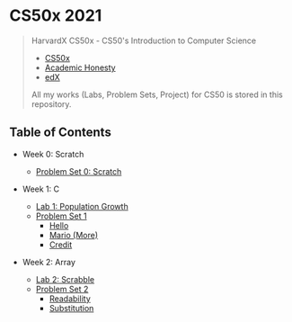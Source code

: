 # CS50x 2021

> HarvardX CS50x - CS50's Introduction to Computer Science
>
> - [CS50x](https://cs50.harvard.edu/x/2021/)
> - [Academic Honesty](https://cs50.harvard.edu/x/2021/honesty/)
> - [edX](https://cs50.edx.org)
>
> All my works (Labs, Problem Sets, Project) for CS50 is stored in this repository.

## Table of Contents

- Week 0: Scratch
    - [Problem Set 0: Scratch](https://scratch.mit.edu/projects/595678743)

- Week 1: C
    - [Lab 1: Population Growth](/lab1/population)
    - [Problem Set 1](/pset1)
        - [Hello](/pset1/hello)
        - [Mario (More)](/pset1/mario)
        - [Credit](/pset1/credit)

- Week 2: Array
    - [Lab 2: Scrabble](/lab2/scrabble)
    - [Problem Set 2](/pset2)
        - [Readability](/pset2/readability)
        - [Substitution](/pset2/substitution)